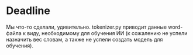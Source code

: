 # Deadline
Мы что-то сделали, удивительно.
tokenizer.py приводит данные word-файла к виду, необходимому для обучения ИИ
(к сожалению не успели назначить вес словам, а также не успели создать модель для обучения).
